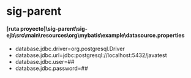 # sig-parent
#### [ruta proyecto]\sig-parent\sig-ejb\src\main\resources\org\mybatis\example\datasource.properties
* database.jdbc.driver=org.postgresql.Driver
* database.jdbc.url=jdbc:postgresql://localhost:5432/javatest
* database.jdbc.user=##
* database.jdbc.password=##
